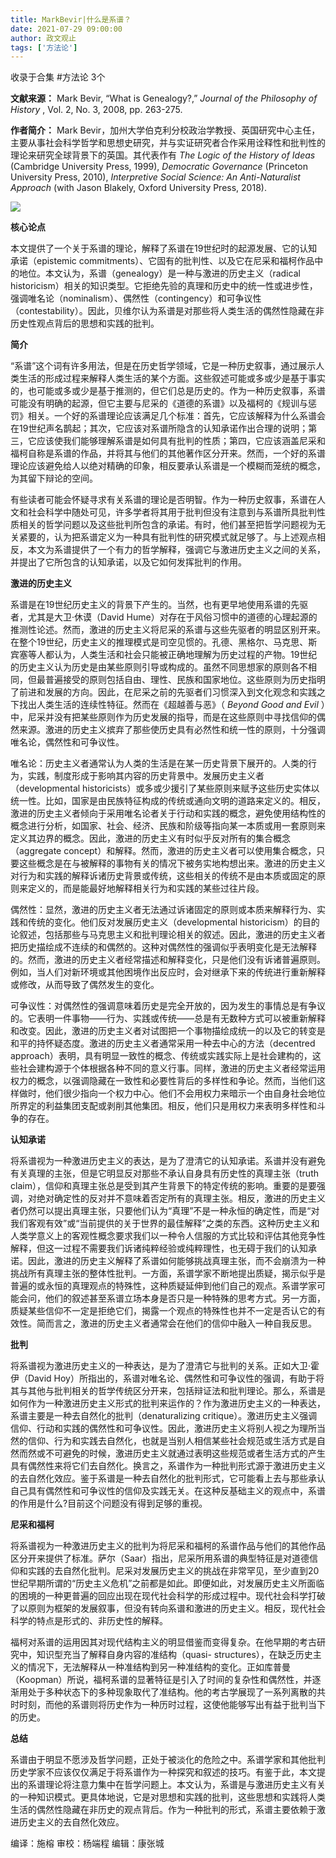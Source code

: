 ```yaml
---
title: MarkBevir|什么是系谱？
date: 2021-07-29 09:00:00
author: 政文观止
tags: ['方法论']
---
```



收录于合集 #方法论 3个

**文献来源：** Mark Bevir, “What is Genealogy?,” _Journal of the Philosophy of
History_ , Vol. 2, No. 3, 2008, pp. 263-275.

  

 **作者简介：** Mark
Bevir，加州大学伯克利分校政治学教授、英国研究中心主任，主要从事社会科学哲学和思想史研究，并与实证研究者合作采用诠释性和批判性的理论来研究全球背景下的英国。其代表作有
_The Logic of the History of Ideas_ (Cambridge University Press, 1999),
_Democratic Governance_ (Princeton University Press, 2010), _Interpretive
Social Science: An Anti-Naturalist Approach_ (with Jason Blakely, Oxford
University Press, 2018).

![](/images/80/2.jpeg)

  

 **核心论点**

本文提供了一个关于系谱的理论，解释了系谱在19世纪时的起源发展、它的认知承诺（epistemic
commitments）、它固有的批判性、以及它在尼采和福柯作品中的地位。本文认为，系谱（genealogy）是一种与激进的历史主义（radical
historicism）相关的知识类型。它拒绝先验的真理和历史中的统一性或进步性，强调唯名论（nominalism）、偶然性（contingency）和可争议性（contestability）。因此，贝维尔认为系谱是对那些将人类生活的偶然性隐藏在非历史性观点背后的思想和实践的批判。  

  

 **简介**

“系谱”这个词有许多用法，但是在历史哲学领域，它是一种历史叙事，通过展示人类生活的形成过程来解释人类生活的某个方面。这些叙述可能或多或少是基于事实的，也可能或多或少是基于推测的，但它们总是历史的。作为一种历史叙事，系谱可能没有明确的起源，但它主要与尼采的《道德的系谱》以及福柯的《规训与惩罚》相关。一个好的系谱理论应该满足几个标准：首先，它应该解释为什么系谱会在19世纪声名鹊起；其次，它应该对系谱所隐含的认知承诺作出合理的说明；第三，它应该使我们能够理解系谱是如何具有批判的性质；第四，它应该涵盖尼采和福柯自称是系谱的作品，并将其与他们的其他著作区分开来。然而，一个好的系谱理论应该避免给人以绝对精确的印象，相反要承认系谱是一个模糊而笼统的概念，为其留下辩论的空间。

  

有些读者可能会怀疑寻求有关系谱的理论是否明智。作为一种历史叙事，系谱在人文和社会科学中随处可见，许多学者将其用于批判但没有注意到与系谱所具批判性质相关的哲学问题以及这些批判所包含的承诺。有时，他们甚至把哲学问题视为无关紧要的，认为把系谱定义为一种具有批判性的研究模式就足够了。与上述观点相反，本文为系谱提供了一个有力的哲学解释，强调它与激进历史主义之间的关系，并提出了它所包含的认知承诺，以及它如何发挥批判的作用。

  

 **激进的历史主义**

系谱是在19世纪历史主义的背景下产生的。当然，也有更早地使用系谱的先驱者，尤其是大卫·休谟（David
Hume）对存在于风俗习惯中的道德的心理起源的推测性论述。然而，激进的历史主义将尼采的系谱与这些先驱者的明显区别开来。在整个19世纪，历史主义的推理模式是司空见惯的。孔德、黑格尔、马克思、斯宾塞等人都认为，人类生活和社会只能被正确地理解为历史过程的产物。19世纪的历史主义认为历史是由某些原则引导或构成的。虽然不同思想家的原则各不相同，但最普遍接受的原则包括自由、理性、民族和国家地位。这些原则为历史指明了前进和发展的方向。因此，在尼采之前的先驱者们习惯深入到文化观念和实践之下找出人类生活的连续性特征。然而在《超越善与恶》（
_Beyond Good and Evil_
）中，尼采并没有把某些原则作为历史发展的指导，而是在这些原则中寻找信仰的偶然来源。激进的历史主义摈弃了那些使历史具有必然性和统一性的原则，十分强调唯名论，偶然性和可争议性。

  

唯名论：历史主义者通常认为人类的生活是在某一历史背景下展开的。人类的行为，实践，制度形成于影响其内容的历史背景中。发展历史主义者（developmental
historicists）或多或少援引了某些原则来赋予这些历史实体以统一性。比如，国家是由民族特征构成的传统或通向文明的道路来定义的。相反，激进的历史主义者倾向于采用唯名论者关于行动和实践的概念，避免使用结构性的概念进行分析，如国家、社会、经济、民族和阶级等指向某一本质或用一套原则来定义其边界的概念。因此，激进的历史主义有时似乎反对所有的集合概念（aggregate
concept）和解释。然而，激进的历史主义者可以使用集合概念，只要这些概念是在与被解释的事物有关的情况下被务实地构想出来。激进的历史主义对行为和实践的解释诉诸历史背景或传统，这些相关的传统不是由本质或固定的原则来定义的，而是能最好地解释相关行为和实践的某些过往片段。

  

偶然性：显然，激进的历史主义者无法通过诉诸固定的原则或本质来解释行为、实践和传统的变化。他们反对发展历史主义（developmental
historicism）的目的论叙述，包括那些与马克思主义和批判理论相关的叙述。因此，激进的历史主义者把历史描绘成不连续的和偶然的。这种对偶然性的强调似乎表明变化是无法解释的。然而，激进的历史主义者经常描述和解释变化，只是他们没有诉诸普遍原则。例如，当人们对新环境或其他困境作出反应时，会对继承下来的传统进行重新解释或修改，从而导致了偶然发生的变化。

  

可争议性：对偶然性的强调意味着历史是完全开放的，因为发生的事情总是有争议的。它表明一件事物——行为、实践或传统——总是有无数种方式可以被重新解释和改变。因此，激进的历史主义者对试图把一个事物描绘成统一的以及它的转变是和平的持怀疑态度。激进的历史主义者通常采用一种去中心的方法（decentred
approach）表明，具有明显一致性的概念、传统或实践实际上是社会建构的，这些社会建构源于个体根据各种不同的意义行事。同样，激进的历史主义者经常运用权力的概念，以强调隐藏在一致性和必要性背后的多样性和争论。然而，当他们这样做时，他们很少指向一个权力中心。他们不会用权力来暗示一个由自身社会地位所界定的利益集团支配或剥削其他集团。相反，他们只是用权力来表明多样性和斗争的存在。

  

 **认知承诺**

将系谱视为一种激进历史主义的表达，是为了澄清它的认知承诺。系谱并没有避免有关真理的主张，但是它明显反对那些不承认自身具有历史性的真理主张（truth
claim），信仰和真理主张总是受到其产生背景下的特定传统的影响。重要的是要强调，对绝对确定性的反对并不意味着否定所有的真理主张。相反，激进的历史主义者仍然可以提出真理主张，只要他们认为“真理”不是一种永恒的确定性，而是“对我们客观有效”或“当前提供的关于世界的最佳解释”之类的东西。这种历史主义和人类学意义上的客观性概念要求我们以一种令人信服的方式比较和评估其他竞争性解释，但这一过程不需要我们诉诸纯粹经验或纯粹理性，也无碍于我们的认知承诺。因此，激进的历史主义解释了系谱如何能够挑战真理主张，而不会崩溃为一种挑战所有真理主张的整体性批判。一方面，系谱学家不断地提出质疑，揭示似乎是普遍的或永恒的真理观点的特殊性，这种质疑延伸到他们自己的观点。系谱学家可能会问，他们的叙述甚至系谱立场本身是否只是一种特殊的思考方式。另一方面，质疑某些信仰不一定是拒绝它们，揭露一个观点的特殊性也并不一定是否认它的有效性。简而言之，激进的历史主义者通常会在他们的信仰中融入一种自我反思。

  

 **批判**

将系谱视为激进历史主义的一种表达，是为了澄清它与批判的关系。正如大卫·霍伊（David
Hoy）所指出的，系谱对唯名论、偶然性和可争议性的强调，有助于将其与其他与批判相关的哲学传统区分开来，包括辩证法和批判理论。那么，系谱是如何作为一种激进历史主义形式的批判来运作的？作为激进历史主义的一种表达，系谱主要是一种去自然化的批判（denaturalizing
critique）。激进历史主义强调信仰、行动和实践的偶然性和可争议性。因此，激进历史主义将别人视之为理所当然的信仰、行为和实践去自然化，也就是当别人相信某些社会规范或生活方式是自然而然或不可避免的时候，激进历史主义就通过表明这些规范或者生活方式的产生具有偶然性来将它们去自然化。换言之，系谱作为一种批判形式源于激进历史主义的去自然化效应。鉴于系谱是一种去自然化的批判形式，它可能看上去与那些承认自己具有偶然性和可争议性的信仰及实践无关。在这种反基础主义的观点中，系谱的作用是什么?目前这个问题没有得到足够的重视。

  

 **尼采和福柯**

将系谱视为一种激进历史主义的批判为将尼采和福柯的系谱作品与他们的其他作品区分开来提供了标准。萨尔（Saar）指出，尼采所用系谱的典型特征是对道德信仰和实践的去自然化批判。尼采对发展历史主义的挑战在非常罕见，至少直到20世纪早期所谓的“历史主义危机”之前都是如此。即便如此，对发展历史主义所面临的困境的一种更普遍的回应出现在现代社会科学的形成过程中。现代社会科学打破了以原则为框架的发展叙事，但没有转向系谱和激进的历史主义。相反，现代社会科学的特点是形式的、非历史性的解释。

  

福柯对系谱的运用因其对现代结构主义的明显借鉴而变得复杂。在他早期的考古研究中，知识型充当了解释自身内容的准结构（quasi-
structures），在缺乏历史主义的情况下，无法解释从一种准结构到另一种准结构的变化。正如库普曼（Koopman）所说，福柯系谱的显著特征是引入了时间的复杂性和偶然性，并逐渐用处于多种状态下的多种现象取代了准结构。他的考古学展现了一系列离散的共时时刻，而他的系谱则将历史作为一种历时过程，这使他能够写出有益于批判当下的历史。

  

 **总结**

系谱由于明显不愿涉及哲学问题，正处于被淡化的危险之中。系谱学家和其他批判历史学家不应该仅仅满足于将系谱作为一种探究和叙述的技巧。有鉴于此，本文提出的系谱理论将注意力集中在哲学问题上。本文认为，系谱是与激进历史主义有关的一种知识模式。更具体地说，它是对思想和实践的批判，这些思想和实践将人类生活的偶然性隐藏在非历史的观点背后。作为一种批判的形式，系谱主要依赖于激进历史主义的去自然化效应。

  

编译：施榕 审校：杨端程 编辑：康张城

  

